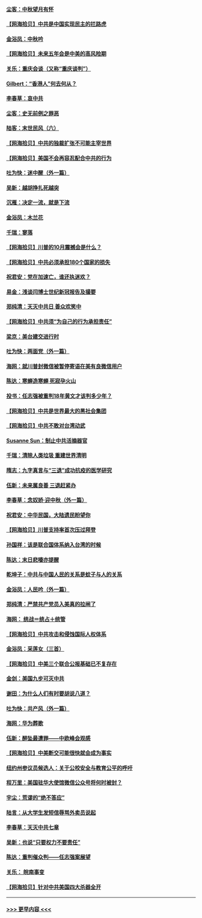 #### [尘客：中秋望月有怀](../pages/nsc993/n12444632.md?t=10020251) 
#### [【网海拾贝】中共是中国实现民主的拦路虎](../pages/nsc993/n12443573.md?t=10020251) 
#### [金浴凤：中秋吟](../pages/nsc993/n12441773.md?t=10020251) 
#### [【网海拾贝】未来五年会是中美的高风险期](../pages/nsc993/n12440760.md?t=10020251) 
#### [关乐：重庆会谈（又称“重庆谈判”）](../pages/nsc993/n12437525.md?t=10020251) 
#### [Gilbert：“香港人”何去何从？](../pages/nsc993/n12435894.md?t=10020251) 
#### [李春草：哀中共](../pages/nsc993/n12435874.md?t=10020251) 
#### [尘客：史无前例之罪恶](../pages/nsc993/n12435762.md?t=10020251) 
#### [陆客：末世民风（六）](../pages/nsc993/n12435354.md?t=10020251) 
#### [【网海拾贝】中共的独裁扩张不可能主宰世界](../pages/nsc993/n12435151.md?t=10020251) 
#### [【网海拾贝】美国不会再容忍配合中共的行为](../pages/nsc993/n12433808.md?t=10020251) 
#### [吐为快：迷中醒（外一篇）](../pages/nsc993/n12433585.md?t=10020251) 
#### [吴新：越胡挣扎死越突](../pages/nsc993/n12433562.md?t=10020251) 
#### [沉雁：决定一流，就是下流](../pages/nsc993/n12432128.md?t=10020251) 
#### [金浴凤：木兰花](../pages/nsc993/n12432124.md?t=10020251) 
#### [千瑞：寥落](../pages/nsc993/n12432071.md?t=10020251) 
#### [【网海拾贝】川普的10月震撼会是什么？](../pages/nsc993/n12431624.md?t=10020251) 
#### [【网海拾贝】中共必须承担180个国家的损失](../pages/nsc993/n12428893.md?t=10020251) 
#### [祝君安：党在加速亡，谁还执迷欢？](../pages/nsc993/n12428652.md?t=10020251) 
#### [易金：浅谈闫博士世纪新冠报告及撮要](../pages/nsc993/n12426822.md?t=10020251) 
#### [郑纯清：天灭中共日 善众欢笑中](../pages/nsc993/n12426784.md?t=10020251) 
#### [【网海拾贝】中共须“为自己的行为承担责任”](../pages/nsc993/n12426067.md?t=10020251) 
#### [梁京：美台建交进行时](../pages/nsc993/n12424066.md?t=10020251) 
#### [吐为快：两面党（外一篇）](../pages/nsc993/n12424043.md?t=10020251) 
#### [海网：就川普封微信被暂停寄语在美有良微信用户](../pages/nsc993/n12424021.md?t=10020251) 
#### [陈达：寒蝉造寒蝉 死寂孕火山](../pages/nsc993/n12423958.md?t=10020251) 
#### [投书：任志强被重判18年黄文才该判多少年？](../pages/nsc993/n12423672.md?t=10020251) 
#### [【网海拾贝】中共是世界最大的黑社会集团](../pages/nsc993/n12423543.md?t=10020251) 
#### [【网海拾贝】中共不敢对台湾动武](../pages/nsc993/n12421418.md?t=10020251) 
#### [Susanne Sun：制止中共活摘器官](../pages/nsc993/n12419654.md?t=10020251) 
#### [千瑞：清除人类垃圾 重建世界清明](../pages/nsc993/n12419414.md?t=10020251) 
#### [隋志：九字真言与“三退”成功抗疫的医学研究](../pages/nsc993/n12419248.md?t=10020251) 
#### [伍新：未来属良善 三退赶紧办](../pages/nsc993/n12418496.md?t=10020251) 
#### [李春草：念奴娇·迎中秋（外一篇）](../pages/nsc993/n12418465.md?t=10020251) 
#### [祝君安：中华民国，大陆遗民盼望你](../pages/nsc993/n12418089.md?t=10020251) 
#### [【网海拾贝】川普支持率首次压过拜登](../pages/nsc993/n12418050.md?t=10020251) 
#### [孙国祥：该是联合国体系纳入台湾的时候](../pages/nsc993/n12417369.md?t=10020251) 
#### [陈达：末日悲嚎亦提醒](../pages/nsc993/n12416736.md?t=10020251) 
#### [乾坤子：中共与中国人民的关系是蚊子与人的关系](../pages/nsc993/n12416632.md?t=10020251) 
#### [金浴凤：人民吟（外一篇）](../pages/nsc993/n12416567.md?t=10020251) 
#### [郑纯清：严禁共产党员入美真的拉闸了](../pages/nsc993/n12416550.md?t=10020251) 
#### [海网： 统战＝统占＋统管](../pages/nsc993/n12416404.md?t=10020251) 
#### [【网海拾贝】中共攻击和侵蚀国际人权体系](../pages/nsc993/n12416250.md?t=10020251) 
#### [金浴凤：采莲女（三首）](../pages/nsc993/n12415517.md?t=10020251) 
#### [【网海拾贝】中美三个联合公报基础已不复存在](../pages/nsc993/n12415054.md?t=10020251) 
#### [金剑：美国九步可灭中共](../pages/nsc993/n12413183.md?t=10020251) 
#### [谢田：为什么人们有时要胡说八道？](../pages/nsc993/n12411861.md?t=10020251) 
#### [吐为快：共产风（外一篇）](../pages/nsc993/n12411761.md?t=10020251) 
#### [海网：华为葬歌](../pages/nsc993/n12410381.md?t=10020251) 
#### [伍新：醉坠最遭罪——中欧峰会观感](../pages/nsc993/n12410364.md?t=10020251) 
#### [【网海拾贝】中美断交可能很快就会成为事实](../pages/nsc993/n12409495.md?t=10020251) 
#### [纽约州参议员候选人：关于公校安全与教育公平的呼吁](../pages/nsc993/n12409228.md?t=10020251) 
#### [程万里：美国驻华大使馆微信公众号将何时被封？](../pages/nsc993/n12407397.md?t=10020251) 
#### [宇尘：荒谬的“绝不答应”](../pages/nsc993/n12407360.md?t=10020251) 
#### [陆言：从大学生发短信辱骂外卖员说起](../pages/nsc993/n12407285.md?t=10020251) 
#### [李春草：天灭中共七章](../pages/nsc993/n12406988.md?t=10020251) 
#### [吴新：也说“只要权力不要责任”](../pages/nsc993/n12406966.md?t=10020251) 
#### [陈达：重判催众判——任志强案展望](../pages/nsc993/n12404540.md?t=10020251) 
#### [关乐： 皖南事变](../pages/nsc993/n12404288.md?t=10020251) 
#### [【网海拾贝】针对中共美国四大杀器全开](../pages/nsc993/n12404172.md?t=10020251) 

----
#### [ >>> 更早内容 <<< ](../indexes/nsc993-earlier.md)
